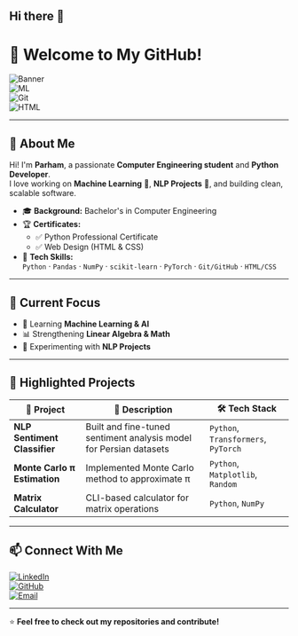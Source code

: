## Hi there 👋
# 🚀 **Welcome to My GitHub!**  

![Banner](https://img.shields.io/badge/Python-Expert-blue?logo=python&logoColor=white)  
![ML](https://img.shields.io/badge/Machine%20Learning-Enthusiast-orange?logo=tensorflow&logoColor=white)  
![Git](https://img.shields.io/badge/Git-GitHub-black?logo=git&logoColor=white)  
![HTML](https://img.shields.io/badge/HTML-CSS-red?logo=html5&logoColor=white)

---

## 👋 **About Me**
Hi! I'm **Parham**, a passionate **Computer Engineering student** and **Python Developer**.  
I love working on **Machine Learning** 🧠, **NLP Projects** 💬, and building clean, scalable software.  

- 🎓 **Background:** Bachelor's in Computer Engineering  
- 🏆 **Certificates:**  
  - ✅ Python Professional Certificate  
  - ✅ Web Design (HTML & CSS)  
- 🔧 **Tech Skills:**  
  `Python` · `Pandas` · `NumPy` · `scikit-learn` · `PyTorch` · `Git/GitHub` · `HTML/CSS`

---

## 🧠 **Current Focus**
- 🤖 Learning **Machine Learning & AI**
- 📊 Strengthening **Linear Algebra & Math**
- 🧪 Experimenting with **NLP Projects**

---

## 📌 **Highlighted Projects**
| 🚩 Project | 📝 Description | 🛠️ Tech Stack |
|-----------|----------------|---------------|
| **NLP Sentiment Classifier** | Built and fine-tuned sentiment analysis model for Persian datasets | `Python`, `Transformers`, `PyTorch` |
| **Monte Carlo π Estimation** | Implemented Monte Carlo method to approximate π | `Python`, `Matplotlib`, `Random` |
| **Matrix Calculator** | CLI-based calculator for matrix operations | `Python`, `NumPy` |

---

## 📫 **Connect With Me**
[![LinkedIn](https://img.shields.io/badge/LinkedIn-Connect-blue?logo=linkedin)](https://linkedin.com/in/parham-farasatyar-1aa992381)  
[![GitHub](https://img.shields.io/badge/GitHub-Follow-black?logo=github)](https://github.com/ParhamFarasatyar)  
[![Email](https://img.shields.io/badge/Email-Contact-red?logo=gmail)](mailto:pfarasatyar82@gmail.com)

---

⭐ **Feel free to check out my repositories and contribute!**
